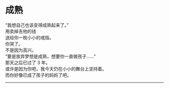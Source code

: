 # 成熟

“我想自己也该变得成熟起来了。”
\
用卖掉吉他的钱
\
送给你一枚小小的戒指。
\
你哭了。
\
不是因为高兴。
\
“要是放弃梦想是成熟，想要你一直做孩子……”
\
那天之后已过了 3 年。
\
或许是因为你吧，我今天仍在小小的舞台上坚持着。
\
而你好像已成了孩子的妈妈了吧。












---
